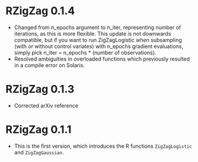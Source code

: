 # RZigZag 0.1.4
* Changed from n_epochs argument to n_iter, representing number of iterations, as this is more flexible. This update is not downwards compatible, but if you want to run ZigZagLogistic when subsampling (with or without control variates) with n_epochs gradient evaluations, simply pick n_iter = n_epochs * (number of observations).
* Resolved ambiguities in overloaded functions which previously resulted in a compile error on Solaris.

# RZigZag 0.1.3
* Corrected arXiv reference

# RZigZag 0.1.1

* This is the first version, which introduces the R functions `ZigZagLogistic` and `ZigZagGaussian`.
